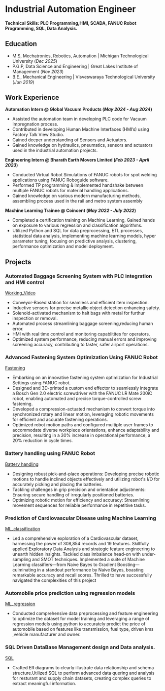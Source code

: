 

# Industrial Automation Engineer

#### Technical Skills: PLC Programming,HMI, SCADA, FANUC Robot Programming, SQL, Data Analysis.

## Education
- M.S, Mechatronics, Robotics, Automation | Michigan Technological University (_Dec 2025_)								       		
- P.G.P, Data Science and Engineering	| Great Lakes Institute of Management (_Nov 2023_)	 			        		
- B.E., Mechanical Engineering | Visveswaraya Technological University (_Jun 2019_) 

## Work Experience
**Automation Intern @ Global Vacuum Products (_May 2024 - Aug 2024_)**
- Assisted the automation team in developing PLC code for Vacuum Impregnation process.
- Contributed in developing Human Machine Interfaces (HMI’s) using Factory Talk View Studio.
- Gained deeper understanding of Sensors and Actuators.
- Gained knowledge on hydraulics, pneumatics, sensors and actuators used in the industrial automation projects.
  
**Engineering Intern @ Bharath Earth Movers Limited (_Feb 2023 - April 2023_)**
- Conducted Virtual Robot Simulations of FANUC robots for spot welding applications using FANUC Roboguide software.
- Performed TP programming & Implemented handshake between multiple FANUC robots for material handling applications.
- Gained knowledge on various modern manufacturing methods, assembling process used in the rail and metro system assembly

**Machine Learning Trainee @ Coincent (_May 2022 - July 2022_)**
- Completed a certification training on Machine Learning, Gained hands on exposure to various regression and classification algorithms.
- Utilized Python and SQL for data preprocessing, ETL processes, statistical data analysis, implementing machine learning models, hyper parameter tuning, focusing on predictive analysis, clustering, performance 
  optimization and model deployment.

## Projects
### Automated Baggage Screening System with PLC integration and HMI control
[Working_Video](https://drive.google.com/file/d/1959Smn38cHqRDUb8IQwfy_RVYfFuzoZ6/view?usp=drive_link)
- Conveyor-Based station for seamless and efficient item inspection.
- Inductive sensors for precise metallic object detection enhancing safety.
- Solenoid-activated mechanism to halt bags with metal for furthur inspection or removal.
- Automated process streamlining baggage screening,reducing human error.
- HMI with real time control and monitoring capablitites for operators.
- Optimized system performance, reducing manual errors and improving screening accuracy, contributing to faster, safer airport operations.
  

### Advanced Fastening System Optimization Using FANUC Robot
[Fastening](https://drive.google.com/file/d/1YfVGEPDNU5vbAQu1wvEC7NbdfexSx1gg/view?usp=drive_link)

- Embarking on an innovative fastening system optimization for Industrial Settings using FANUC robot. 
- Designed and 3D-printed a custom end effector to seamlessly integrate a Bosch Gen 2.0 electric screwdriver with the FANUC LR Mate 200iC robot, enabling automated and precise torque-controlled screw fastening. 
- Developed a compression-actuated mechanism to convert torque into synchronized rotary and linear motion, leveraging robotic movements for efficient and accurate fastening operations. 
- Optimized robot motion paths and configured multiple user frames to accommodate diverse workpiece orientations, enhance adaptability and precision, resulting in a 30% increase in operational performance, a 20% 
  reduction in cycle times.

### Battery handling using FANUC Robot
[Battery handling](https://drive.google.com/file/d/1s7rbbNLWDFGbCjEYHxYW-8YmuNVPgY4s/view?usp=drive_link)
- Designing robust pick-and-place operations: Developing precise robotic motions to handle inclined objects effectively and utilizing robot's I/O for accurately picking and placing the batteries.
- Tackling challenges in grip precision and orientation adjustments: Ensuring secure handling of irregularly positioned batteries.
- Optimizing robotic motion for efficiency and accuracy: Streamlining movement sequences for reliable performance in repetitive tasks.
  
### Prediction of Cardiovascular Disease using Machine Learning
[ML_classification](https://drive.google.com/file/d/199sTHk4ELnh7AEVgIO1uo2BRP1IV_nb9/view?usp=drive_link)
- Led a comprehensive exploration of a Cardiovascular dataset, harnessing the power of 308,854 records and 19 features. Skillfully applied Exploratory Data Analysis and strategic feature engineering to unearth 
  hidden insights. Tackled class imbalance head-on with under-sampling and SMOT techniques. Implemented a suite of Machine Learning classifiers—from Naive Bayes to Gradient Boosting—culminating in a standout 
  performance by Naive Bayes, boasting remarkable accuracy and recall scores. Thrilled to have successfully navigated the complexities of this project
  
### Automobile price prediction using regression models
[ML_regression](https://drive.google.com/file/d/174B42unMLL7iDoApJK_Y4JO0QNXAzlzX/view?usp=drive_link)
- Conducted comprehensive data preprocessing and feature engineering to optimize the dataset for model training and leveraging a range of regression models using python to accurately predict the price of 
  automobile based on features like transmission, fuel type, driven kms ,vehicle manufacturer and owner.
  
### SQL Driven DataBase Management design and Data analysis.
[SQL](https://docs.google.com/presentation/d/12dAn-hdMEfNlKBexlSGdcOpKyiXE27LR/edit?usp=drive_link&ouid=115028343743082697341&rtpof=true&sd=true)
- Crafted ER diagrams to clearly illustrate data relationship and schema structure.Utilized SQL to perform advanced data quering and analysis for resturant and supply chain datasets, creating complex queries to 
  extract meaningful information.


